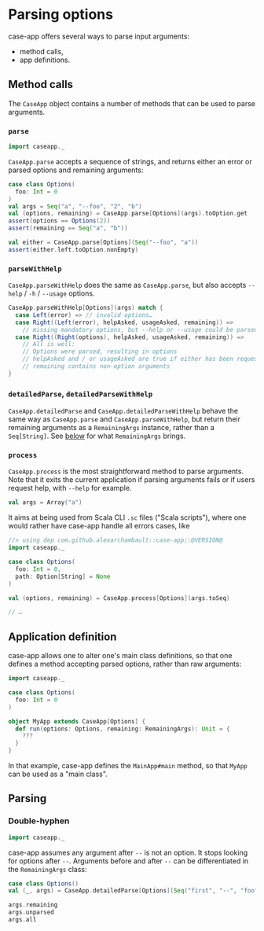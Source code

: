 # Parsing options

case-app offers several ways to parse input arguments:

- method calls,
- app definitions.

## Method calls

The `CaseApp` object contains a number of methods that can be used to parse arguments.

### `parse`

```scala mdoc:invisible:reset
import caseapp._
```

`CaseApp.parse` accepts a sequence of strings, and returns either an error or
parsed options and remaining arguments:
```scala mdoc:silent
case class Options(
  foo: Int = 0
)
val args = Seq("a", "--foo", "2", "b")
val (options, remaining) = CaseApp.parse[Options](args).toOption.get
assert(options == Options(2))
assert(remaining == Seq("a", "b"))

val either = CaseApp.parse[Options](Seq("--foo", "a"))
assert(either.left.toOption.nonEmpty)
```

### `parseWithHelp`

`CaseApp.parseWithHelp` does the same as `CaseApp.parse`, but also accepts
`--help` / `-h` / `--usage` options.

```scala mdoc:silent
CaseApp.parseWithHelp[Options](args) match {
  case Left(error) => // invalid options…
  case Right((Left(error), helpAsked, usageAsked, remaining)) =>
    // missing mandatory options, but --help or --usage could be parsed
  case Right((Right(options), helpAsked, usageAsked, remaining)) =>
    // All is well:
    // Options were parsed, resulting in options
    // helpAsked and / or usageAsked are true if either has been requested
    // remaining contains non-option arguments
}
```

### `detailedParse`, `detailedParseWithHelp`

`CaseApp.detailedParse` and `CaseApp.detailedParseWithHelp` behave the same way
as `CaseApp.parse` and `CaseApp.parseWithHelp`, but return their remaining arguments
as a `RemainingArgs` instance, rather than a `Seq[String]`. See [below](#double-hyphen)
for what `RemainingArgs` brings.

### `process`

`CaseApp.process` is the most straightforward method to parse arguments. Note that
it exits the current application if parsing arguments fails or if users request
help, with `--help` for example.

```scala mdoc:reset:invisible
val args = Array("a")
```

It aims at being used from Scala CLI `.sc` files ("Scala scripts"), where one
would rather have case-app handle all errors cases, like
```scala mdoc:silent
//> using dep com.github.alexarchambault::case-app::@VERSION@
import caseapp._

case class Options(
  foo: Int = 0,
  path: Option[String] = None
)

val (options, remaining) = CaseApp.process[Options](args.toSeq)

// …
```

## Application definition

case-app allows one to alter one's main class definitions, so that one
defines a method accepting parsed options, rather than raw arguments:

```scala mdoc:reset-object:invisible
import caseapp._
```

```scala mdoc:silent
case class Options(
  foo: Int = 0
)

object MyApp extends CaseApp[Options] {
  def run(options: Options, remaining: RemainingArgs): Unit = {
    ???
  }
}
```

In that example, case-app defines the `MainApp#main` method, so that
`MyApp` can be used as a "main class".

## Parsing

### Double-hyphen

```scala mdoc:invisible:reset
import caseapp._
```

case-app assumes any argument after `--` is not an option. It stops looking
for options after `--`. Arguments before and after `--` can be differentiated
in the `RemainingArgs` class:
```scala mdoc:silent
case class Options()
val (_, args) = CaseApp.detailedParse[Options](Seq("first", "--", "foo")).toOption.get
```
```scala mdoc
args.remaining
args.unparsed
args.all
```
